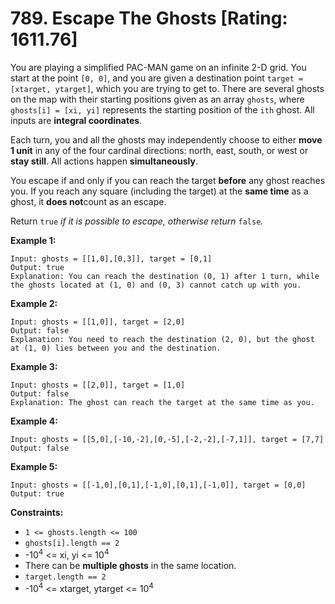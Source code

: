 # 789. Escape The Ghosts [Rating: 1611.76]

You are playing a simplified PAC-MAN game on an infinite 2-D grid. You start at the point `[0, 0]`, and you are given a destination point `target = [xtarget, ytarget]`, which you are trying to get to. There are several ghosts on the map with their starting positions given as an array `ghosts`, where `ghosts[i] = [xi, yi]` represents the starting position of the `ith` ghost. All inputs are **integral coordinates**.

Each turn, you and all the ghosts may independently choose to either **move 1 unit** in any of the four cardinal directions: north, east, south, or west or **stay still**. All actions happen **simultaneously**.

You escape if and only if you can reach the target **before** any ghost reaches you. If you reach any square (including the target) at the **same time** as a ghost, it **does not**count as an escape.

Return `true` *if it is possible to escape, otherwise return* `false`*.*

 

**Example 1:**

```
Input: ghosts = [[1,0],[0,3]], target = [0,1]
Output: true
Explanation: You can reach the destination (0, 1) after 1 turn, while the ghosts located at (1, 0) and (0, 3) cannot catch up with you.
```

**Example 2:**

```
Input: ghosts = [[1,0]], target = [2,0]
Output: false
Explanation: You need to reach the destination (2, 0), but the ghost at (1, 0) lies between you and the destination.
```

**Example 3:**

```
Input: ghosts = [[2,0]], target = [1,0]
Output: false
Explanation: The ghost can reach the target at the same time as you.
```

**Example 4:**

```
Input: ghosts = [[5,0],[-10,-2],[0,-5],[-2,-2],[-7,1]], target = [7,7]
Output: false
```

**Example 5:**

```
Input: ghosts = [[-1,0],[0,1],[-1,0],[0,1],[-1,0]], target = [0,0]
Output: true
```

 

**Constraints:**

- `1 <= ghosts.length <= 100`
- `ghosts[i].length == 2`
- -10<sup>4</sup> <= xi, yi <= 10<sup>4</sup>
- There can be **multiple ghosts** in the same location.
- `target.length == 2`
- -10<sup>4</sup> <= xtarget, ytarget <= 10<sup>4</sup>